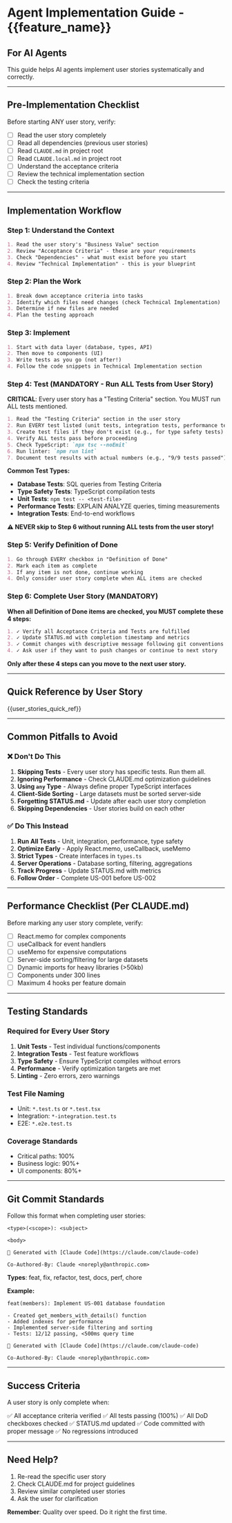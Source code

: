 # Agent Implementation Guide - {{feature_name}}

## For AI Agents

This guide helps AI agents implement user stories systematically and correctly.

---

## Pre-Implementation Checklist

Before starting ANY user story, verify:

- [ ] Read the user story completely
- [ ] Read all dependencies (previous user stories)
- [ ] Read `CLAUDE.md` in project root
- [ ] Read `CLAUDE.local.md` in project root
- [ ] Understand the acceptance criteria
- [ ] Review the technical implementation section
- [ ] Check the testing criteria

---

## Implementation Workflow

### Step 1: Understand the Context

```markdown
1. Read the user story's "Business Value" section
2. Review "Acceptance Criteria" - these are your requirements
3. Check "Dependencies" - what must exist before you start
4. Review "Technical Implementation" - this is your blueprint
```

### Step 2: Plan the Work

```markdown
1. Break down acceptance criteria into tasks
2. Identify which files need changes (check Technical Implementation)
3. Determine if new files are needed
4. Plan the testing approach
```

### Step 3: Implement

```markdown
1. Start with data layer (database, types, API)
2. Then move to components (UI)
3. Write tests as you go (not after!)
4. Follow the code snippets in Technical Implementation section
```

### Step 4: Test (MANDATORY - Run ALL Tests from User Story)

**CRITICAL**: Every user story has a "Testing Criteria" section. You MUST run ALL tests mentioned.

```markdown
1. Read the "Testing Criteria" section in the user story
2. Run EVERY test listed (unit tests, integration tests, performance tests, etc.)
3. Create test files if they don't exist (e.g., for type safety tests)
4. Verify ALL tests pass before proceeding
5. Check TypeScript: `npx tsc --noEmit`
6. Run linter: `npm run lint`
7. Document test results with actual numbers (e.g., "9/9 tests passed")
```

**Common Test Types:**

- **Database Tests**: SQL queries from Testing Criteria
- **Type Safety Tests**: TypeScript compilation tests
- **Unit Tests**: `npm test -- <test-file>`
- **Performance Tests**: EXPLAIN ANALYZE queries, timing measurements
- **Integration Tests**: End-to-end workflows

**⚠️ NEVER skip to Step 6 without running ALL tests from the user story!**

### Step 5: Verify Definition of Done

```markdown
1. Go through EVERY checkbox in "Definition of Done"
2. Mark each item as complete
3. If any item is not done, continue working
4. Only consider user story complete when ALL items are checked
```

### Step 6: Complete User Story (MANDATORY)

**When all Definition of Done items are checked, you MUST complete these 4 steps:**

```markdown
1. ✓ Verify all Acceptance Criteria and Tests are fulfilled
2. ✓ Update STATUS.md with completion timestamp and metrics
3. ✓ Commit changes with descriptive message following git conventions
4. ✓ Ask user if they want to push changes or continue to next story
```

**Only after these 4 steps can you move to the next user story.**

---

## Quick Reference by User Story

{{user_stories_quick_ref}}

---

## Common Pitfalls to Avoid

### ❌ Don't Do This

1. **Skipping Tests** - Every user story has specific tests. Run them all.
2. **Ignoring Performance** - Check CLAUDE.md optimization guidelines
3. **Using `any` Type** - Always define proper TypeScript interfaces
4. **Client-Side Sorting** - Large datasets must be sorted server-side
5. **Forgetting STATUS.md** - Update after each user story completion
6. **Skipping Dependencies** - User stories build on each other

### ✅ Do This Instead

1. **Run All Tests** - Unit, integration, performance, type safety
2. **Optimize Early** - Apply React.memo, useCallback, useMemo
3. **Strict Types** - Create interfaces in `types.ts`
4. **Server Operations** - Database sorting, filtering, aggregations
5. **Track Progress** - Update STATUS.md with metrics
6. **Follow Order** - Complete US-001 before US-002

---

## Performance Checklist (Per CLAUDE.md)

Before marking any user story complete, verify:

- [ ] React.memo for complex components
- [ ] useCallback for event handlers
- [ ] useMemo for expensive computations
- [ ] Server-side sorting/filtering for large datasets
- [ ] Dynamic imports for heavy libraries (>50kb)
- [ ] Components under 300 lines
- [ ] Maximum 4 hooks per feature domain

---

## Testing Standards

### Required for Every User Story

1. **Unit Tests** - Test individual functions/components
2. **Integration Tests** - Test feature workflows
3. **Type Safety** - Ensure TypeScript compiles without errors
4. **Performance** - Verify optimization targets are met
5. **Linting** - Zero errors, zero warnings

### Test File Naming

- Unit: `*.test.ts` or `*.test.tsx`
- Integration: `*-integration.test.ts`
- E2E: `*.e2e.test.ts`

### Coverage Standards

- Critical paths: 100%
- Business logic: 90%+
- UI components: 80%+

---

## Git Commit Standards

Follow this format when completing user stories:

```
<type>(<scope>): <subject>

<body>

🤖 Generated with [Claude Code](https://claude.com/claude-code)

Co-Authored-By: Claude <noreply@anthropic.com>
```

**Types**: feat, fix, refactor, test, docs, perf, chore

**Example:**

```
feat(members): Implement US-001 database foundation

- Created get_members_with_details() function
- Added indexes for performance
- Implemented server-side filtering and sorting
- Tests: 12/12 passing, <500ms query time

🤖 Generated with [Claude Code](https://claude.com/claude-code)

Co-Authored-By: Claude <noreply@anthropic.com>
```

---

## Success Criteria

A user story is only complete when:

✅ All acceptance criteria verified
✅ All tests passing (100%)
✅ All DoD checkboxes checked
✅ STATUS.md updated
✅ Code committed with proper message
✅ No regressions introduced

---

## Need Help?

1. Re-read the specific user story
2. Check CLAUDE.md for project guidelines
3. Review similar completed user stories
4. Ask the user for clarification

**Remember**: Quality over speed. Do it right the first time.
